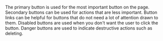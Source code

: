 The primary button is used for the most important button on the page. Secondary buttons can be used for actions that are less important. Button links can be helpful for buttons that do not need a lot of attention drawn to them. Disabled buttons are used when you don't want the user to click the button. Danger buttons are used to indicate destructive actions such as deleting.
